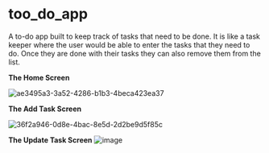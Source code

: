 # too_do_app

A to-do app built to keep track of tasks that need to be done.
It is like a task keeper where the user would be able to enter the tasks that they need to do. 
Once they are done with their tasks they can also remove them from the list.


**************The Home Screen**************

![ae3495a3-3a52-4286-b1b3-4beca423ea37](https://user-images.githubusercontent.com/85575373/224495053-c5bd997d-81eb-4154-9114-9136066fa954.jpg)



**************The Add Task Screen**************


![36f2a946-0d8e-4bac-8e5d-2d2be9d5f85c](https://user-images.githubusercontent.com/85575373/224495068-cc1923b2-1b1c-4a1c-88bd-89d06f8e04a5.jpg)


**************The Update Task Screen**************
![image](https://github.com/ShivangiPatel102/to_doo_app/assets/85575373/05007bcc-239f-430c-9fcb-55b7e9917132)

